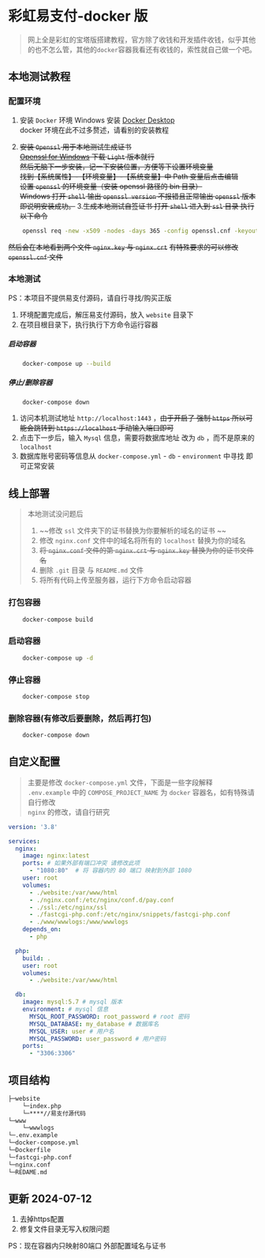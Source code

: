 # 彩虹易支付-docker 版

> 网上全是彩虹的宝塔版搭建教程，官方除了收钱和开发插件收钱，似乎其他的也不怎么管，其他的`docker`容器我看还有收钱的，索性就自己做一个吧。  


## 本地测试教程

### 配置环境

1. 安装 `Docker` 环境 Windows 安装 [Docker Desktop](https://www.docker.com/products/docker-desktop/)  
  docker 环境在此不过多赘述，请看别的安装教程

2. ~~安装 `Openssl` 用于本地测试生成证书  
[Openssl for Windows](http://slproweb.com/products/Win32OpenSSL.html) 下载 `Light` 版本就行  
然后无脑下一步安装，记一下安装位置，方便等下设置环境变量  
找到【系统属性】-【环境变量】-【系统变量】中 Path 变量后点击编辑  
设置 `openssl` 的环境变量（安装 openssl 路径的 bin 目录）  
Windows 打开 `shell` 输出 `openssl version` 不报错且正常输出 `openssl` 版本即说明安装成功。~~
3.~~生成本地测试自签证书
打开 `shell` 进入到 `ssl` 目录 执行以下命令~~
```sh
    openssl req -new -x509 -nodes -days 365 -config openssl.cnf -keyout nginx.key -out nginx.crt
```
~~然后会在本地看到两个文件 `nginx.key` 与 `nginx.crt`~~
~~有特殊要求的可以修改 `openssl.cnf` 文件~~

### 本地测试

PS：本项目不提供易支付源码，请自行寻找/购买正版

1. 环境配置完成后，解压易支付源码，放入 `website` 目录下
2. 在项目根目录下，执行执行下方命令运行容器

##### 启动容器
```sh
    docker-compose up --build
```

##### 停止/删除容器
```sh
    docker-compose down
```

 1. 访问本机测试地址 `http://localhost:1443` ，~~由于开启了 强制 `https` 所以可能会跳转到 `https://localhost` 手动输入端口即可~~
 2. 点击下一步后，输入 `Mysql` 信息，需要将数据库地址 改为 `db` ，而不是原来的  `localhost`
 3. 数据库账号密码等信息从 `docker-compose.yml` - `db` - `environment` 中寻找 即可正常安装


## 线上部署

> 本地测试没问题后  
> 1. ~~修改 `ssl` 文件夹下的证书替换为你要解析的域名的证书  ~~
> 2. 修改 `nginx.conf` 文件中的域名将所有的 `localhost` 替换为你的域名  
> 3. ~~将 `nginx.conf` 文件的第 `nginx.crt` 与 `nginx.key` 替换为你的证书文件名~~  
> 4. 删除 `.git` 目录 与 `README.md` 文件  
> 5. 将所有代码上传至服务器，运行下方命令启动容器

### 打包容器
```sh
    docker-compose build
```
### 启动容器
```sh
    docker-compose up -d
```
### 停止容器
```sh
    docker-compose stop
```
### 删除容器(有修改后要删除，然后再打包)
```sh
    docker-compose down
```



## 自定义配置

> 主要是修改 `docker-compose.yml` 文件，下面是一些字段解释   
> `.env.example` 中的 `COMPOSE_PROJECT_NAME` 为 `docker` 容器名，如有特殊请自行修改  
> `nginx` 的修改，请自行研究


```yml
version: '3.8'

services:
  nginx:
    image: nginx:latest
    ports: # 如果外部有端口冲突 请修改此项
      - "1080:80"  # 将 容器内的 80 端口 映射到外部 1080
    user: root
    volumes:
      - ./website:/var/www/html
      - ./nginx.conf:/etc/nginx/conf.d/pay.conf
      - ./ssl:/etc/nginx/ssl
      - ./fastcgi-php.conf:/etc/nginx/snippets/fastcgi-php.conf
      - ./www/wwwlogs:/www/wwwlogs
    depends_on:
      - php

  php:
    build: .
    user: root
    volumes:
      - ./website:/var/www/html

  db:
    image: mysql:5.7 # mysql 版本
    environment: # mysql 信息
      MYSQL_ROOT_PASSWORD: root_password # root 密码
      MYSQL_DATABASE: my_database # 数据库名
      MYSQL_USER: user # 用户名
      MYSQL_PASSWORD: user_password # 用户密码
    ports:
      - "3306:3306"
```


## 项目结构
```sh
├─website
    └─index.php
    └─****//易支付源代码
└─www
    └─wwwlogs
└─.env.example
└─docker-compose.yml
└─Dockerfile
└─fastcgi-php.conf
└─nginx.conf
└─REDAME.md
```


## 更新 2024-07-12

1. 去掉https配置
2. 修复文件目录无写入权限问题

PS：现在容器内只映射80端口 外部配置域名与证书
